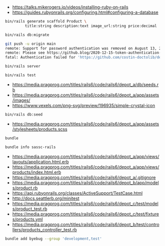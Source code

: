 - https://talks.mikerogers.io/videos/installing-ruby-on-rails
- https://guides.rubyonrails.org/configuring.html#configuring-a-database

```bash
bin/rails generate scaffold Product \
         title:string description:text image_url:string price:decimal
```

```bash
bin/rails db:migrate
```

```bash
git push -u origin main
remote: Support for password authentication was removed on August 13, 2021. Please use a personal access token instead.
remote: Please see https://github.blog/2020-12-15-token-authentication-requirements-for-git-operations/ for more information.
fatal: Authentication failed for 'https://github.com/costin-doctolib/depot.git/'
```

```bash
bin/rails server
```

```bash
bin/rails test
```

- https://media.pragprog.com/titles/rails6/code/rails6/depot_a/db/seeds.rb
- https://media.pragprog.com/titles/rails6/code/rails6/depot_a/app/assets/images/
- https://www.vexels.com/png-svg/preview/196935/simple-crystal-icon

```bash
bin/rails db:seed
```

- https://media.pragprog.com/titles/rails6/code/rails6/depot_a/app/assets/stylesheets/products.scss

```bash
bundle
```

```bash
bundle info sassc-rails
```

- https://media.pragprog.com/titles/rails6/code/rails6/depot_a/app/views/layouts/application.html.erb
- https://media.pragprog.com/titles/rails6/code/rails6/depot_a/app/views/products/index.html.erb
- https://media.pragprog.com/titles/rails6/code/rails6/depot_a/.gitignore
- https://media.pragprog.com/titles/rails6/code/rails6/depot_b/app/models/product.rb
- https://api.rubyonrails.org/classes/ActiveSupport/TestCase.html
- http://docs.seattlerb.org/minitest
- https://media.pragprog.com/titles/rails6/code/rails6/depot_c/test/models/product_test.rb
- https://media.pragprog.com/titles/rails6/code/rails6/depot_c/test/fixtures/products.yml
- https://media.pragprog.com/titles/rails6/code/rails6/depot_b/test/controllers/products_controller_test.rb

```bash
bundle add byebug --group 'development,test'
```
